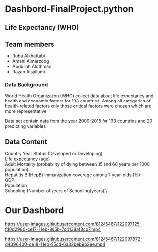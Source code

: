 # Dashbord-FinalProject.python
## Life Expectancy (WHO)

## Team members
- Ruba Alkhattabi
- Amani Almarzoog
- Abdullah Alothman
- Razan Alsallumi

### Data Background
World Health Organization (WHO) collect data about life expectancy and health and economic factors for 193 countries. Among all categories of health-related factors only those critical factors were chosen which are more representative

Data set contain data from the year 2000-2015 for 193 countries and 20 predicting variables
## Data Content
Country
Year
Status (Developed or Developing) \
Life expectancy (age)\
Adult Mortality (probability of dying between 15 and 60 years per 1000 population)\
Hepatitis B (HepB) immunization coverage among 1-year-olds (%) \
GDP\
Population\
Schooling (Number of years of Schooling(years))\

# Our Dashbord


https://user-images.githubusercontent.com/81245467/122097125-fd0d2980-ce17-11eb-805b-7c4138af3cb7.mp4


https://user-images.githubusercontent.com/81245467/122097872-d4396400-ce18-11eb-95cd-6a82beb9b2ee.mp4

